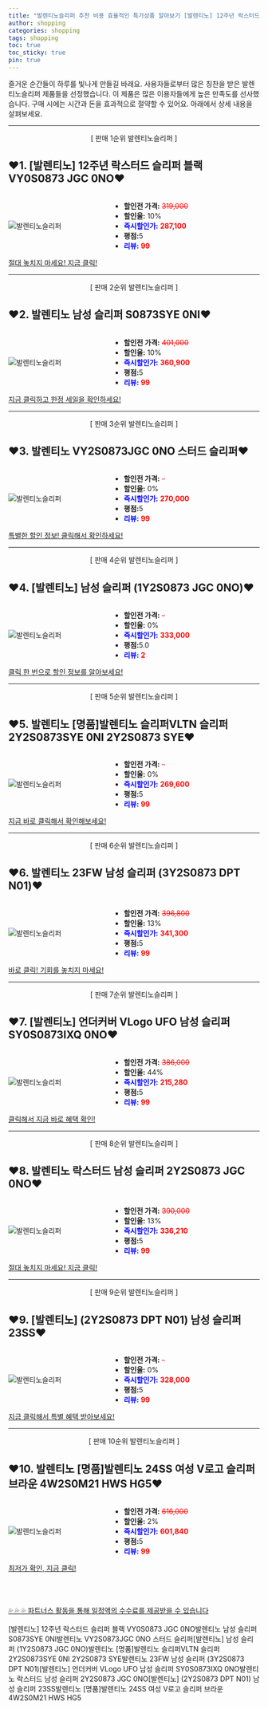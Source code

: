 ```yaml
---
title: "발렌티노슬리퍼 추천 비용 효율적인 특가상품 알아보기 [발렌티노] 12주년 락스터드 슬리퍼 블랙"
author: shopping
categories: shopping
tags: shopping
toc: true
toc_sticky: true
pin: true
---
```

즐거운 순간들이 하루를 빛나게 만들길 바래요. 사용자들로부터 많은 칭찬을 받은 발렌티노슬리퍼 제품들을 선정했습니다. 이 제품은 많은 이용자들에게 높은 만족도를 선사했습니다. 구매 시에는 시간과 돈을 효과적으로 절약할 수 있어요. 아래에서 상세 내용을 살펴보세요.

---
<p class="toplist" style="margin: 0 auto; display: block; width: fit-content;">[ 판매 1순위 발렌티노슬리퍼 ]</p>

<h2><strong>❤️1. [발렌티노] 12주년 락스터드 슬리퍼 블랙 VY0S0873 JGC 0NO❤️</strong></h2>

<div style="display: flex; align-items: center;">
    <div style="flex: 0.4;">
        <img src="https://thumbnail7.coupangcdn.com/thumbnails/remote/230x230ex/image/vendor_inventory/d47d/a5c968f8531b9087539be2e075901257a596f0d030bf52cc66327a84b92b.jpg" alt="발렌티노슬리퍼" style="max-width: 100%;">
    </div>
    <div style="flex: 0.6; margin-left: 10px;">
        <ul>
            <li><strong>할인전 가격:</strong> <del style="color: red;">319,000</del></li>
            <li><strong>할인율:</strong> 10%</li>
            <li><span style='color:blue'><strong>즉시할인가:</strong></span> <span style='color:red'><strong>287,100</strong></span></li>
            <li><strong>평점:</strong>5</li>
            <li><span style='color:blue'><strong>리뷰:</strong></span> <span style='color:red'><strong>99</strong></span></li>
        </ul>
    </div>
</div>
<div class="center">
    <a href="https://selin100587001.github.io?lptag=AF9450613&subid=githubio&pageKey=7105014873&traceid=V0-153&itemId=17745493622&vendorItemId=84910076940" class="myButton">
        절대 놓치지 마세요! 지금 클릭!
    </a>
</div>


---
<p class="toplist" style="margin: 0 auto; display: block; width: fit-content;">[ 판매 2순위 발렌티노슬리퍼 ]</p>

<h2><strong>❤️2. 발렌티노 남성 슬리퍼 S0873SYE 0NI❤️</strong></h2>

<div style="display: flex; align-items: center;">
    <div style="flex: 0.4;">
        <img src="https://thumbnail8.coupangcdn.com/thumbnails/remote/230x230ex/image/vendor_inventory/0236/e1254943e947698c3c3460da40b180fcf3133523cbab2a6a6ee2d126bfec.jpg" alt="발렌티노슬리퍼" style="max-width: 100%;">
    </div>
    <div style="flex: 0.6; margin-left: 10px;">
        <ul>
            <li><strong>할인전 가격:</strong> <del style="color: red;">401,000</del></li>
            <li><strong>할인율:</strong> 10%</li>
            <li><span style='color:blue'><strong>즉시할인가:</strong></span> <span style='color:red'><strong>360,900</strong></span></li>
            <li><strong>평점:</strong>5</li>
            <li><span style='color:blue'><strong>리뷰:</strong></span> <span style='color:red'><strong>99</strong></span></li>
        </ul>
    </div>
</div>
<div class="center">
    <a href="https://selin100587001.github.io?lptag=AF9450613&subid=githubio&pageKey=7984377037&traceid=V0-153&itemId=22169611903&vendorItemId=89216027470" class="myButton">
        지금 클릭하고 한정 세일을 확인하세요!
    </a>
</div>


---
<p class="toplist" style="margin: 0 auto; display: block; width: fit-content;">[ 판매 3순위 발렌티노슬리퍼 ]</p>

<h2><strong>❤️3. 발렌티노 VY2S0873JGC 0NO 스터드 슬리퍼❤️</strong></h2>

<div style="display: flex; align-items: center;">
    <div style="flex: 0.4;">
        <img src="https://thumbnail8.coupangcdn.com/thumbnails/remote/230x230ex/image/vendor_inventory/e472/95a5fa41173d962c2c56e1961b0e3fbfd0894cec65d700461a5ec2a79889.jpeg" alt="발렌티노슬리퍼" style="max-width: 100%;">
    </div>
    <div style="flex: 0.6; margin-left: 10px;">
        <ul>
            <li><strong>할인전 가격:</strong> <del style="color: red;">-</del></li>
            <li><strong>할인율:</strong> 0%</li>
            <li><span style='color:blue'><strong>즉시할인가:</strong></span> <span style='color:red'><strong>270,000</strong></span></li>
            <li><strong>평점:</strong>5</li>
            <li><span style='color:blue'><strong>리뷰:</strong></span> <span style='color:red'><strong>99</strong></span></li>
        </ul>
    </div>
</div>
<div class="center">
    <a href="https://selin100587001.github.io?lptag=AF9450613&subid=githubio&pageKey=7053152828&traceid=V0-153&itemId=17468401960&vendorItemId=84636113497" class="myButton">
        특별한 할인 정보! 클릭해서 확인하세요!
    </a>
</div>


---
<p class="toplist" style="margin: 0 auto; display: block; width: fit-content;">[ 판매 4순위 발렌티노슬리퍼 ]</p>

<h2><strong>❤️4. [발렌티노] 남성 슬리퍼 (1Y2S0873 JGC 0NO)❤️</strong></h2>

<div style="display: flex; align-items: center;">
    <div style="flex: 0.4;">
        <img src="https://thumbnail6.coupangcdn.com/thumbnails/remote/230x230ex/image/vendor_inventory/8c86/7845540f21c414be099b3682680fecc99de239e96ba7c90ec2dbf35539f5.jpg" alt="발렌티노슬리퍼" style="max-width: 100%;">
    </div>
    <div style="flex: 0.6; margin-left: 10px;">
        <ul>
            <li><strong>할인전 가격:</strong> <del style="color: red;">-</del></li>
            <li><strong>할인율:</strong> 0%</li>
            <li><span style='color:blue'><strong>즉시할인가:</strong></span> <span style='color:red'><strong>333,000</strong></span></li>
            <li><strong>평점:</strong>5.0</li>
            <li><span style='color:blue'><strong>리뷰:</strong></span> <span style='color:red'><strong>2</strong></span></li>
        </ul>
    </div>
</div>
<div class="center">
    <a href="https://selin100587001.github.io?lptag=AF9450613&subid=githubio&pageKey=7150158700&traceid=V0-153&itemId=17974331870&vendorItemId=89173465668" class="myButton">
        클릭 한 번으로 할인 정보를 알아보세요!
    </a>
</div>


---
<p class="toplist" style="margin: 0 auto; display: block; width: fit-content;">[ 판매 5순위 발렌티노슬리퍼 ]</p>

<h2><strong>❤️5. 발렌티노 [명품]발렌티노 슬리퍼VLTN 슬리퍼2Y2S0873SYE 0NI 2Y2S0873 SYE❤️</strong></h2>

<div style="display: flex; align-items: center;">
    <div style="flex: 0.4;">
        <img src="https://thumbnail10.coupangcdn.com/thumbnails/remote/230x230ex/image/vendor_inventory/e631/4db25dce3557c6714ba3dbdc5414fd55c55ee954d1030403fbe40073bc9e.jpg" alt="발렌티노슬리퍼" style="max-width: 100%;">
    </div>
    <div style="flex: 0.6; margin-left: 10px;">
        <ul>
            <li><strong>할인전 가격:</strong> <del style="color: red;">-</del></li>
            <li><strong>할인율:</strong> 0%</li>
            <li><span style='color:blue'><strong>즉시할인가:</strong></span> <span style='color:red'><strong>269,600</strong></span></li>
            <li><strong>평점:</strong>5</li>
            <li><span style='color:blue'><strong>리뷰:</strong></span> <span style='color:red'><strong>99</strong></span></li>
        </ul>
    </div>
</div>
<div class="center">
    <a href="https://selin100587001.github.io?lptag=AF9450613&subid=githubio&pageKey=7484363533&traceid=V0-153&itemId=19557718653&vendorItemId=84940147184" class="myButton">
        지금 바로 클릭해서 확인해보세요!
    </a>
</div>


---
<p class="toplist" style="margin: 0 auto; display: block; width: fit-content;">[ 판매 6순위 발렌티노슬리퍼 ]</p>

<h2><strong>❤️6. 발렌티노 23FW 남성 슬리퍼 (3Y2S0873 DPT N01)❤️</strong></h2>

<div style="display: flex; align-items: center;">
    <div style="flex: 0.4;">
        <img src="https://thumbnail7.coupangcdn.com/thumbnails/remote/230x230ex/image/vendor_inventory/051e/e1d1150bec38b91e615290d7c64c8284d6edf15d98d7191e187935347f9b.jpg" alt="발렌티노슬리퍼" style="max-width: 100%;">
    </div>
    <div style="flex: 0.6; margin-left: 10px;">
        <ul>
            <li><strong>할인전 가격:</strong> <del style="color: red;">396,800</del></li>
            <li><strong>할인율:</strong> 13%</li>
            <li><span style='color:blue'><strong>즉시할인가:</strong></span> <span style='color:red'><strong>341,300</strong></span></li>
            <li><strong>평점:</strong>5</li>
            <li><span style='color:blue'><strong>리뷰:</strong></span> <span style='color:red'><strong>99</strong></span></li>
        </ul>
    </div>
</div>
<div class="center">
    <a href="https://selin100587001.github.io?lptag=AF9450613&subid=githubio&pageKey=7619175340&traceid=V0-153&itemId=20732631318&vendorItemId=87804385460" class="myButton">
        바로 클릭! 기회를 놓치지 마세요!
    </a>
</div>


---
<p class="toplist" style="margin: 0 auto; display: block; width: fit-content;">[ 판매 7순위 발렌티노슬리퍼 ]</p>

<h2><strong>❤️7. [발렌티노] 언더커버 VLogo UFO 남성 슬리퍼 SY0S0873IXQ 0NO❤️</strong></h2>

<div style="display: flex; align-items: center;">
    <div style="flex: 0.4;">
        <img src="https://thumbnail6.coupangcdn.com/thumbnails/remote/230x230ex/image/vendor_inventory/39e2/d78feabf099c588c7af1ec20a33b956523f60dfd0ca5907326e40f4c6b3f.jpg" alt="발렌티노슬리퍼" style="max-width: 100%;">
    </div>
    <div style="flex: 0.6; margin-left: 10px;">
        <ul>
            <li><strong>할인전 가격:</strong> <del style="color: red;">386,000</del></li>
            <li><strong>할인율:</strong> 44%</li>
            <li><span style='color:blue'><strong>즉시할인가:</strong></span> <span style='color:red'><strong>215,280</strong></span></li>
            <li><strong>평점:</strong>5</li>
            <li><span style='color:blue'><strong>리뷰:</strong></span> <span style='color:red'><strong>99</strong></span></li>
        </ul>
    </div>
</div>
<div class="center">
    <a href="https://selin100587001.github.io?lptag=AF9450613&subid=githubio&pageKey=5666249271&traceid=V0-153&itemId=9316315922&vendorItemId=78138001988" class="myButton">
        클릭해서 지금 바로 혜택 확인!
    </a>
</div>


---
<p class="toplist" style="margin: 0 auto; display: block; width: fit-content;">[ 판매 8순위 발렌티노슬리퍼 ]</p>

<h2><strong>❤️8. 발렌티노 락스터드 남성 슬리퍼 2Y2S0873 JGC 0NO❤️</strong></h2>

<div style="display: flex; align-items: center;">
    <div style="flex: 0.4;">
        <img src="https://thumbnail8.coupangcdn.com/thumbnails/remote/230x230ex/image/vendor_inventory/c070/28519c004b530cc702b7d6e27ea3d2462f213063bedea642fc4ba6885397.jpg" alt="발렌티노슬리퍼" style="max-width: 100%;">
    </div>
    <div style="flex: 0.6; margin-left: 10px;">
        <ul>
            <li><strong>할인전 가격:</strong> <del style="color: red;">390,000</del></li>
            <li><strong>할인율:</strong> 13%</li>
            <li><span style='color:blue'><strong>즉시할인가:</strong></span> <span style='color:red'><strong>336,210</strong></span></li>
            <li><strong>평점:</strong>5</li>
            <li><span style='color:blue'><strong>리뷰:</strong></span> <span style='color:red'><strong>99</strong></span></li>
        </ul>
    </div>
</div>
<div class="center">
    <a href="https://selin100587001.github.io?lptag=AF9450613&subid=githubio&pageKey=8194667035&traceid=V0-153&itemId=23465673440&vendorItemId=90492266703" class="myButton">
        절대 놓치지 마세요! 지금 클릭!
    </a>
</div>


---
<p class="toplist" style="margin: 0 auto; display: block; width: fit-content;">[ 판매 9순위 발렌티노슬리퍼 ]</p>

<h2><strong>❤️9. [발렌티노] (2Y2S0873 DPT N01) 남성 슬리퍼 23SS❤️</strong></h2>

<div style="display: flex; align-items: center;">
    <div style="flex: 0.4;">
        <img src="https://thumbnail6.coupangcdn.com/thumbnails/remote/230x230ex/image/vendor_inventory/4cf3/a25230ad889dc0580376cd06897f40ecd4033772968eafe3b6559170f67b.jpg" alt="발렌티노슬리퍼" style="max-width: 100%;">
    </div>
    <div style="flex: 0.6; margin-left: 10px;">
        <ul>
            <li><strong>할인전 가격:</strong> <del style="color: red;">-</del></li>
            <li><strong>할인율:</strong> 0%</li>
            <li><span style='color:blue'><strong>즉시할인가:</strong></span> <span style='color:red'><strong>328,000</strong></span></li>
            <li><strong>평점:</strong>5</li>
            <li><span style='color:blue'><strong>리뷰:</strong></span> <span style='color:red'><strong>99</strong></span></li>
        </ul>
    </div>
</div>
<div class="center">
    <a href="https://selin100587001.github.io?lptag=AF9450613&subid=githubio&pageKey=7093784717&traceid=V0-153&itemId=17685694066&vendorItemId=89173434296" class="myButton">
        지금 클릭해서 특별 혜택 받아보세요!
    </a>
</div>


---
<p class="toplist" style="margin: 0 auto; display: block; width: fit-content;">[ 판매 10순위 발렌티노슬리퍼 ]</p>

<h2><strong>❤️10. 발렌티노 [명품]발렌티노 24SS 여성 V로고 슬리퍼 브라운 4W2S0M21 HWS HG5❤️</strong></h2>

<div style="display: flex; align-items: center;">
    <div style="flex: 0.4;">
        <img src="https://thumbnail9.coupangcdn.com/thumbnails/remote/230x230ex/image/vendor_inventory/3f81/7fa62a86130ab5f95925dd96ea45ec08997b1e507833309fed451345ff71.jpg" alt="발렌티노슬리퍼" style="max-width: 100%;">
    </div>
    <div style="flex: 0.6; margin-left: 10px;">
        <ul>
            <li><strong>할인전 가격:</strong> <del style="color: red;">616,000</del></li>
            <li><strong>할인율:</strong> 2%</li>
            <li><span style='color:blue'><strong>즉시할인가:</strong></span> <span style='color:red'><strong>601,840</strong></span></li>
            <li><strong>평점:</strong>5</li>
            <li><span style='color:blue'><strong>리뷰:</strong></span> <span style='color:red'><strong>99</strong></span></li>
        </ul>
    </div>
</div>
<div class="center">
    <a href="https://selin100587001.github.io?lptag=AF9450613&subid=githubio&pageKey=7871274878&traceid=V0-153&itemId=21502603562&vendorItemId=90274012864" class="myButton">
        최저가 확인, 지금 클릭!
    </a>
</div>

<br><br><br>[💦 💦 💦 파트너스 활동을 통해 일정액의 수수료를 제공받을 수 있습니다](https://link.coupang.com/a/bcpT2c)<br><br>[발렌티노] 12주년 락스터드 슬리퍼 블랙 VY0S0873 JGC 0NO발렌티노 남성 슬리퍼 S0873SYE 0NI발렌티노 VY2S0873JGC 0NO 스터드 슬리퍼[발렌티노] 남성 슬리퍼 (1Y2S0873 JGC 0NO)발렌티노 [명품]발렌티노 슬리퍼VLTN 슬리퍼2Y2S0873SYE 0NI 2Y2S0873 SYE발렌티노 23FW 남성 슬리퍼 (3Y2S0873 DPT N01)[발렌티노] 언더커버 VLogo UFO 남성 슬리퍼 SY0S0873IXQ 0NO발렌티노 락스터드 남성 슬리퍼 2Y2S0873 JGC 0NO[발렌티노] (2Y2S0873 DPT N01) 남성 슬리퍼 23SS발렌티노 [명품]발렌티노 24SS 여성 V로고 슬리퍼 브라운 4W2S0M21 HWS HG5